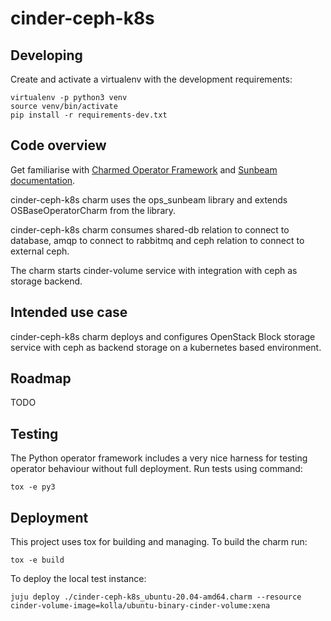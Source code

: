 # cinder-ceph-k8s

## Developing

Create and activate a virtualenv with the development requirements:

    virtualenv -p python3 venv
    source venv/bin/activate
    pip install -r requirements-dev.txt

## Code overview

Get familiarise with [Charmed Operator Framework](https://juju.is/docs/sdk)
and [Sunbeam documentation](sunbeam-docs).

cinder-ceph-k8s charm uses the ops\_sunbeam library and extends
OSBaseOperatorCharm from the library.

cinder-ceph-k8s charm consumes shared-db relation to connect to database,
amqp to connect to rabbitmq and ceph relation to connect to external ceph.

The charm starts cinder-volume service with integration with ceph as
storage backend.

## Intended use case

cinder-ceph-k8s charm deploys and configures OpenStack Block storage service
with ceph as backend storage on a kubernetes based environment.

## Roadmap

TODO

## Testing

The Python operator framework includes a very nice harness for testing
operator behaviour without full deployment. Run tests using command:

    tox -e py3

## Deployment

This project uses tox for building and managing. To build the charm
run:

    tox -e build

To deploy the local test instance:

    juju deploy ./cinder-ceph-k8s_ubuntu-20.04-amd64.charm --resource cinder-volume-image=kolla/ubuntu-binary-cinder-volume:xena

<!-- LINKS -->

[sunbeam-docs]: https://opendev.org/openstack/charm-ops-sunbeam/src/branch/main/README.rst
